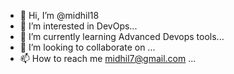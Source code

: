 - 👋 Hi, I’m @midhil18
- 👀 I’m interested in DevOps...
- 🌱 I’m currently learning Advanced Devops tools...
- 💞️ I’m looking to collaborate on ...
- 📫 How to reach me midhil7@gmail.com ...

<!---
midhil18/midhil18 is a ✨ special ✨ repository because its `README.md` (this file) appears on your GitHub profile.
You can click the Preview link to take a look at your changes.
--->
